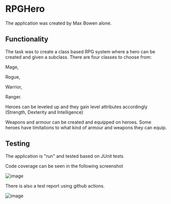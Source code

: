 # RPGHero

The application was created by Max Bowen alone.


## Functionality

The task was to create a class based RPG system where a hero can be created and given a subclass. There are four classes to choose from:

Mage,

Rogue,

Warrior,

Ranger.

Heroes can be leveled up and they gain level attributes accordingly (Strength, Dexterity and Intelligence)

Weapons and armour can be created and equipped on heroes. Some heroes have limitations to what kind of armour and weapons they can equip. 

## Testing

The application is "run" and tested based on JUnit tests

Code coverage can be seen in the following screenshot 

![image](https://user-images.githubusercontent.com/89595592/219377305-ee36ba6a-cf90-4ee5-91cf-2b1709712dc4.png)

There is also a test report using github actions.

![image](https://user-images.githubusercontent.com/89595592/219378027-5d071c9f-6fca-423b-8e7a-97b681a369c8.png)


